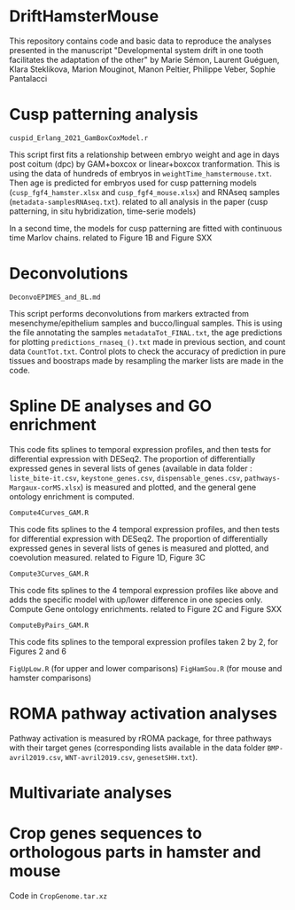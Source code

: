 # DriftHamsterMouse

This repository contains code and basic data to reproduce the analyses presented in the manuscript "Developmental system drift in one tooth facilitates the adaptation of the other" 
by Marie Sémon, Laurent Guéguen, Klara Steklikova, Marion Mouginot, Manon Peltier, Philippe Veber, Sophie Pantalacci

# Cusp patterning analysis 

`cuspid_Erlang_2021_GamBoxCoxModel.r`

This script first fits a relationship between embryo weight and age in days post coitum (dpc) by GAM+boxcox or linear+boxcox tranformation. This is using the data of hundreds of embryos in `weightTime_hamstermouse.txt`. Then age is predicted for embryos used for cusp patterning models (`cusp_fgf4_hamster.xlsx` and `cusp_fgf4_mouse.xlsx`) and RNAseq samples (`metadata-samplesRNAseq.txt`). 
related to all analysis in the paper (cusp patterning, in situ hybridization, time-serie models)

In a second time, the models for cusp patterning are fitted with continuous time Marlov chains.
related to Figure 1B and Figure SXX


# Deconvolutions 

`DeconvoEPIMES_and_BL.md`

This script performs deconvolutions from markers extracted from mesenchyme/epithelium samples and bucco/lingual samples.  This is using the file annotating the samples `metadataTot_FINAL.txt`, the age predictions for plotting `predictions_rnaseq_().txt` made in previous section, and count data `CountTot.txt`. 
Control plots to check the accuracy of prediction in pure tissues and boostraps made by resampling the marker lists are made in the code.


# Spline DE analyses and GO enrichment

This code fits splines to temporal expression profiles, and then tests for differential expression with DESeq2. The proportion of differentially expressed genes in several lists of genes (available in data folder : `liste_bite-it.csv`, `keystone_genes.csv`, `dispensable_genes.csv`, `pathways-Margaux-corMS.xlsx`) is measured and plotted, and the general gene ontology enrichment is computed.

`Compute4Curves_GAM.R`

This code fits splines to the 4 temporal expression profiles, and then tests for differential expression with DESeq2. The proportion of differentially expressed genes in several lists of genes is measured and plotted, and coevolution measured. 
related to Figure 1D, Figure 3C

`Compute3Curves_GAM.R`

This code fits splines to the 4 temporal expression profiles like above and adds the specific model with up/lower difference in one species only. Compute Gene ontology enrichments.
related to Figure 2C and Figure SXX

`ComputeByPairs_GAM.R`

This code fits splines to the temporal expression profiles taken 2 by 2, for Figures 2 and 6

`FigUpLow.R` (for upper and lower comparisons)
`FigHamSou.R` (for mouse and hamster comparisons)


# ROMA pathway activation analyses

Pathway activation is measured by rROMA package, for three pathways with their target genes (corresponding lists available in the data folder `BMP-avril2019.csv`, `WNT-avril2019.csv`, `genesetSHH.txt`). 

# Multivariate analyses



# Crop genes sequences to orthologous parts in hamster and mouse 

Code in `CropGenome.tar.xz`
